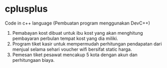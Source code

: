 # cplusplus
Code in c++ language (Pembuatan program menggunakan DevC++)

1. Pemabayan kost dibuat untuk ibu kost yang akan menghitung pembayaran perbulan tempat kost yang dia miliki.
2. Program tiket kasir untuk mempermudah perhitungan pendapatan dari menjual selama sehari voucher wifi bersifat static harga. 
3. Pemesan tiket pesawat mencakup 5 kota dengan akun dan perhitungaan biaya.
